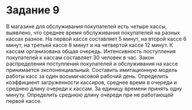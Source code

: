# Задание 9
В магазине для обслуживания покупателей есть четыре кассы, выявлено, что среднее время обслуживания покупателей на разных кассах разное. На первой кассе составляет 5 минут, на второй кассе 6 минут, на третьей кассе 8 минут и на четвертой кассе 12 минут. К кассам организована общая очередь. Интенсивность поступления покупателей к кассам составляет 30 человек в час. Закон распределения поступления покупателей и обслуживания на кассе принимается экспоненциальный. Составить имитационную модель работы касс за один восьмичасовой рабочий день. Определить коэффициент загруженности кассиров, среднее время в очереди и среднею длину очереди к кассам. За единицу времени принять одну минуту. Определить среднюю длину очереди при не работающей первой кассе.